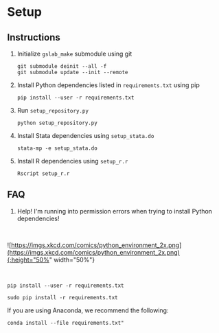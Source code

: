 # Setup

## Instructions
1. Initialize `gslab_make` submodule using git
   ```
   git submodule deinit --all -f
   git submodule update --init --remote
   ```

2. Install Python dependencies listed in `requirements.txt` using pip
   ```
   pip install --user -r requirements.txt
   ```

3. Run `setup_repository.py`
   ```
   python setup_repository.py
   ```

4. Install Stata dependencies using `setup_stata.do`
   ```
   stata-mp -e setup_stata.do
   ```

5. Install R dependencies using `setup_r.r`
   ```
   Rscript setup_r.r
   ```


 
## FAQ

1. Help! I'm running into permission errors when trying to install Python dependencies!

<br>

![https://imgs.xkcd.com/comics/python_environment_2x.png](https://imgs.xkcd.com/comics/python_environment_2x.png){:height="50%" width="50%"}

<br>

```
pip install --user -r requirements.txt
```

```
sudo pip install -r requirements.txt
```

If you are using Anaconda, we recommend the following:
```
conda install --file requirements.txt"
```